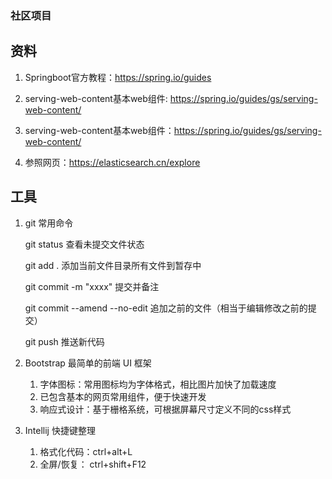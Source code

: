 ### 社区项目

## 资料
1. Springboot官方教程：https://spring.io/guides

2. serving-web-content基本web组件: https://spring.io/guides/gs/serving-web-content/

2. serving-web-content基本web组件：https://spring.io/guides/gs/serving-web-content/

3. 参照网页：https://elasticsearch.cn/explore

## 工具
1. git 常用命令
    
    git status 查看未提交文件状态
    
    git add . 添加当前文件目录所有文件到暂存中
    
    git commit -m "xxxx" 提交并备注
    
    git commit --amend --no-edit 追加之前的文件（相当于编辑修改之前的提交）
  
    git push 推送新代码

2. Bootstrap 最简单的前端 UI 框架

    1. 字体图标：常用图标均为字体格式，相比图片加快了加载速度
    2. 已包含基本的网页常用组件，便于快速开发
    3. 响应式设计：基于栅格系统，可根据屏幕尺寸定义不同的css样式
    
3. Intellij 快捷键整理
    1. 格式化代码：ctrl+alt+L
    2. 全屏/恢复： ctrl+shift+F12
